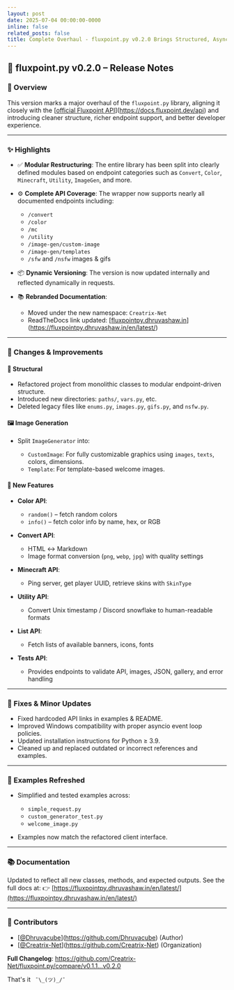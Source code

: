 ```yaml
---
layout: post
date: 2025-07-04 00:00:00-0000
inline: false
related_posts: false
title: Complete Overhaul - fluxpoint.py v0.2.0 Brings Structured, Async-First Design
---
```


## 🔖 fluxpoint.py v0.2.0 – Release Notes

### 🚀 Overview

This version marks a major overhaul of the `fluxpoint.py` library, aligning it closely with the [[official Fluxpoint API](https://docs.fluxpoint.dev/api)](https://docs.fluxpoint.dev/api) and introducing cleaner structure, richer endpoint support, and better developer experience.

---

### ✨ Highlights

* ✅ **Modular Restructuring**: The entire library has been split into clearly defined modules based on endpoint categories such as `Convert`, `Color`, `Minecraft`, `Utility`, `ImageGen`, and more.
* ⚙️ **Complete API Coverage**: The wrapper now supports nearly all documented endpoints including:

  * `/convert`
  * `/color`
  * `/mc`
  * `/utility`
  * `/image-gen/custom-image`
  * `/image-gen/templates`
  * `/sfw` and `/nsfw` images & gifs
* 📦 **Dynamic Versioning**: The version is now updated internally and reflected dynamically in requests.
* 📚 **Rebranded Documentation**:

  * Moved under the new namespace: `Creatrix-Net`
  * ReadTheDocs link updated: [[fluxpointpy.dhruvashaw.in](https://fluxpointpy.dhruvashaw.in/en/latest/)](https://fluxpointpy.dhruvashaw.in/en/latest/)

---

### 🔧 Changes & Improvements

#### 🧱 Structural

* Refactored project from monolithic classes to modular endpoint-driven structure.
* Introduced new directories: `paths/`, `vars.py`, etc.
* Deleted legacy files like `enums.py`, `images.py`, `gifs.py`, and `nsfw.py`.

#### 🖼️ Image Generation

* Split `ImageGenerator` into:

  * `CustomImage`: For fully customizable graphics using `images`, `texts`, colors, dimensions.
  * `Template`: For template-based welcome images.

#### 🌈 New Features

* **Color API**:

  * `random()` – fetch random colors
  * `info()` – fetch color info by name, hex, or RGB

* **Convert API**:

  * HTML ↔ Markdown
  * Image format conversion (`png`, `webp`, `jpg`) with quality settings

* **Minecraft API**:

  * Ping server, get player UUID, retrieve skins with `SkinType`

* **Utility API**:

  * Convert Unix timestamp / Discord snowflake to human-readable formats

* **List API**:

  * Fetch lists of available banners, icons, fonts

* **Tests API**:

  * Provides endpoints to validate API, images, JSON, gallery, and error handling

---

### 🐛 Fixes & Minor Updates

* Fixed hardcoded API links in examples & README.
* Improved Windows compatibility with proper asyncio event loop policies.
* Updated installation instructions for Python ≥ 3.9.
* Cleaned up and replaced outdated or incorrect references and examples.

---

### 🧪 Examples Refreshed

* Simplified and tested examples across:

  * `simple_request.py`
  * `custom_generator_test.py`
  * `welcome_image.py`
* Examples now match the refactored client interface.

---

### 📚 Documentation

Updated to reflect all new classes, methods, and expected outputs. See the full docs at:
👉 [https://fluxpointpy.dhruvashaw.in/en/latest/](https://fluxpointpy.dhruvashaw.in/en/latest/)

---

### 👥 Contributors

* [[@Dhruvacube](https://github.com/Dhruvacube)](https://github.com/Dhruvacube) (Author)
* [[@Creatrix-Net](https://github.com/Creatrix-Net)](https://github.com/Creatrix-Net) (Organization)

**Full Changelog**: https://github.com/Creatrix-Net/fluxpoint.py/compare/v0.1.1...v0.2.0


That's it `` ¯\_(ツ)_/¯``
